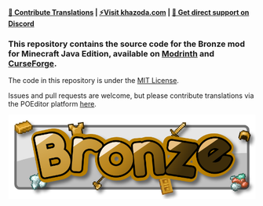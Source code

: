 #### [🤝 Contribute Translations](https://poeditor.com/join/project/s6iwe7N69K)  |  [⚡Visit khazoda.com](https://khazoda.com)  |  [💬 Get direct support on Discord](https://discord.com/invite/vEZUkSxwR9)

### This repository contains the source code for the Bronze mod for Minecraft Java Edition, available on [Modrinth](https://modrinth.com/mod/bronze) and [CurseForge](https://www.curseforge.com/minecraft/mc-mods/bronze-mod).

The code in this repository is under the [MIT License](https://github.com/Khazoda/bronze/blob/latest-stable/LICENSE).

Issues and pull requests are welcome, but please contribute translations via the POEditor platform [here](https://poeditor.com/join/project/s6iwe7N69K).

![Bronze mod banner](https://github.com/Khazoda/bronze/blob/Web-Assets/description_common/logo_wide.png?raw=true)
